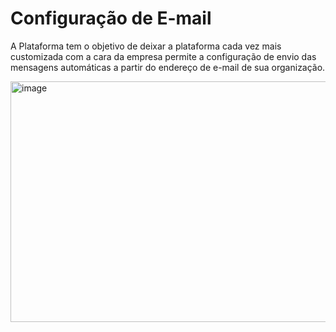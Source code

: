 # Configuração de E-mail

A Plataforma tem o objetivo de deixar a plataforma cada vez mais customizada com a cara da empresa permite a configuração de envio das mensagens automáticas a partir do endereço de e-mail de sua organização.

<img width="1567" height="385" alt="image" src="https://github.com/user-attachments/assets/7329c4a4-ee60-4f2e-b082-3f026bab3d39" />
